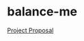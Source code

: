 # balance-me

[Project Proposal](https://drive.google.com/file/d/1rGzSknajWJJSTMaVeLnc2XbO3NidPB2S/view?usp=sharing)
